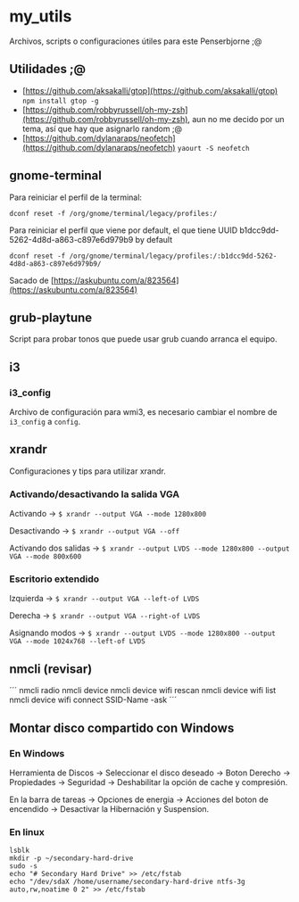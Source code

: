 # my_utils

Archivos, scripts o configuraciones útiles para este Penserbjorne ;@

## Utilidades ;@

- [https://github.com/aksakalli/gtop](https://github.com/aksakalli/gtop) ```npm install gtop -g```
- [https://github.com/robbyrussell/oh-my-zsh](https://github.com/robbyrussell/oh-my-zsh), aun no me decido por un tema, así que hay que asignarlo random ;@
- [https://github.com/dylanaraps/neofetch](https://github.com/dylanaraps/neofetch) ```yaourt -S neofetch```

## gnome-terminal

Para reiniciar el perfil de la terminal:

```dconf reset -f /org/gnome/terminal/legacy/profiles:/```

Para reiniciar el perfil que viene por default, el que tiene UUID b1dcc9dd-5262-4d8d-a863-c897e6d979b9 by default

```dconf reset -f /org/gnome/terminal/legacy/profiles:/:b1dcc9dd-5262-4d8d-a863-c897e6d979b9/```

Sacado de [https://askubuntu.com/a/823564](https://askubuntu.com/a/823564)

## grub-playtune

Script para probar tonos que puede usar grub cuando arranca el equipo.

## i3

### i3_config

Archivo de configuración para wmi3, es necesario cambiar el nombre de ```i3_config``` a ```config```.

## xrandr

Configuraciones y tips para utilizar xrandr.

### Activando/desactivando la salida VGA

Activando -> ```$ xrandr --output VGA --mode 1280x800```

Desactivando -> ```$ xrandr --output VGA --off```

Activando dos salidas -> ```$ xrandr --output LVDS --mode 1280x800 --output VGA --mode 800x600```

### Escritorio extendido

Izquierda -> ```$ xrandr --output VGA --left-of LVDS```

Derecha -> ```$ xrandr --output VGA --right-of LVDS```

Asignando modos -> ```$ xrandr --output LVDS --mode 1280x800 --output VGA --mode 1024x768 --left-of LVDS```

## nmcli (revisar)

´´´
nmcli radio
nmcli device
nmcli device wifi rescan
nmcli device wifi list
nmcli device wifi connect SSID-Name -ask
´´´

## Montar disco compartido con Windows

### En Windows

Herramienta de Discos -> Seleccionar el disco deseado -> Boton Derecho -> Propiedades -> Seguridad -> Deshabilitar la opción de cache y compresión.

En la barra de tareas -> Opciones de energia -> Acciones del boton de encendido -> Desactivar la Hibernación y Suspension.

### En linux

```
lsblk
mkdir -p ~/secondary-hard-drive
sudo -s
echo "# Secondary Hard Drive" >> /etc/fstab
echo "/dev/sdaX /home/username/secondary-hard-drive ntfs-3g auto,rw,noatime 0 2" >> /etc/fstab
```
